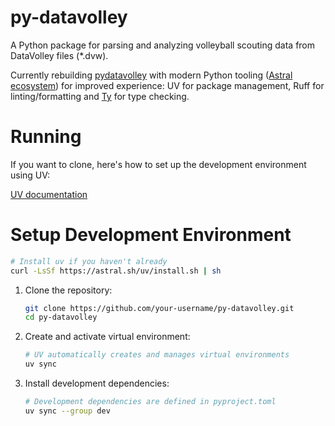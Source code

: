 # py-datavolley

A Python package for parsing and analyzing volleyball scouting data from DataVolley files (\*.dvw).

Currently rebuilding [pydatavolley](https://github.com/openvolley/pydatavolley) with modern Python tooling ([Astral ecosystem](https://docs.astral.sh/)) for improved experience: UV for package management, Ruff for linting/formatting and [Ty](https://github.com/astral-sh/ty) for type checking.

# Running

If you want to clone, here's how to set up the development environment using UV:

[UV documentation](https://docs.astral.sh/uv/getting-started/installation/)

# Setup Development Environment

```bash
# Install uv if you haven't already
curl -LsSf https://astral.sh/uv/install.sh | sh
```

1. Clone the repository:

   ```bash
   git clone https://github.com/your-username/py-datavolley.git
   cd py-datavolley
   ```

2. Create and activate virtual environment:

   ```bash
   # UV automatically creates and manages virtual environments
   uv sync
   ```

3. Install development dependencies:
   ```bash
   # Development dependencies are defined in pyproject.toml
   uv sync --group dev
   ```
